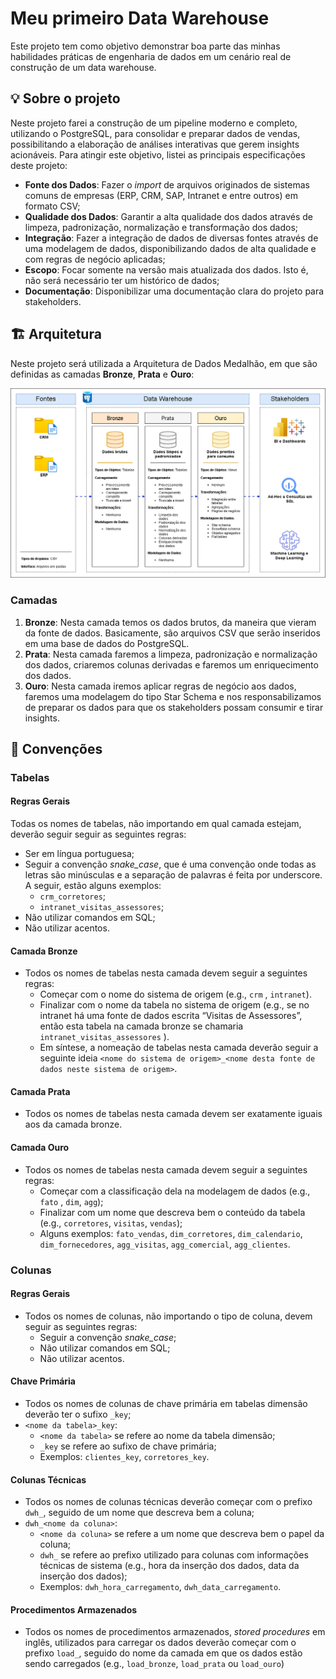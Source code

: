 # **Meu primeiro Data Warehouse**

Este projeto tem como objetivo demonstrar boa parte das minhas habilidades práticas de engenharia de dados em um cenário real de construção de um data warehouse.

## :bulb: **Sobre o projeto**

Neste projeto farei a construção de um pipeline moderno e completo, utilizando o PostgreSQL, para consolidar e preparar dados de vendas, possibilitando a elaboração de análises interativas que gerem insights acionáveis. Para atingir este objetivo, listei as principais especificações deste projeto:

- **Fonte dos Dados**: Fazer o *import* de arquivos originados de sistemas comuns de empresas (ERP, CRM, SAP, Intranet e entre outros) em formato CSV;
- **Qualidade dos Dados**: Garantir a alta qualidade dos dados através de limpeza, padronização, normalização e transformação dos dados;
- **Integração**: Fazer a integração de dados de diversas fontes através de uma modelagem de dados, disponibilizando dados de alta qualidade e com regras de negócio aplicadas;
- **Escopo**: Focar somente na versão mais atualizada dos dados. Isto é, não será necessário ter um histórico de dados;
- **Documentação**: Disponibilizar uma documentação clara do projeto para stakeholders.

## 🏗️ **Arquitetura**

Neste projeto será utilizada a Arquitetura de Dados Medalhão, em que são definidas as camadas **Bronze**, **Prata** e **Ouro**:

![alt text](docs/images/arquitetura.png)

### **Camadas**

1. **Bronze**: Nesta camada temos os dados brutos, da maneira que vieram da fonte de dados. Basicamente, são arquivos CSV que serão inseridos em uma base de dados do PostgreSQL.
2. **Prata**: Nesta camada faremos a limpeza, padronização e normalização dos dados, criaremos colunas derivadas e faremos um enriquecimento dos dados.
3. **Ouro**: Nesta camada iremos aplicar regras de negócio aos dados, faremos uma modelagem do tipo Star Schema e nos responsabilizamos de preparar os dados para que os stakeholders possam consumir e tirar insights.

## :page_with_curl: **Convenções**

### **Tabelas**

#### **Regras Gerais**

Todas os nomes de tabelas, não importando em qual camada estejam, deverão seguir seguir as seguintes regras:

- Ser em língua portuguesa;
- Seguir a convenção *snake_case*, que é uma convenção onde todas as letras são minúsculas e a separação de palavras é feita por underscore. A seguir, estão alguns exemplos:
    - `crm_corretores`;
    - `intranet_visitas_assessores`;
- Não utilizar comandos em SQL;
- Não utilizar acentos.

#### **Camada Bronze**

- Todos os nomes de tabelas nesta camada devem seguir a seguintes regras:
    - Começar com o nome do sistema de origem (e.g., `crm` , `intranet`).
    - Finalizar com o nome da tabela no sistema de origem (e.g., se no intranet há uma fonte de dados escrita “Visitas de Assessores”, então esta tabela na camada bronze se chamaria `intranet_visitas_assessores` ).
    - Em síntese, a nomeação de tabelas nesta camada deverão seguir a seguinte ideia `<nome do sistema de origem>_<nome desta fonte de dados neste sistema de origem>`.

#### **Camada Prata**

- Todos os nomes de tabelas nesta camada devem ser exatamente iguais aos da camada bronze.

#### **Camada Ouro**

- Todos os nomes de tabelas nesta camada devem seguir a seguintes regras:
    - Começar com a classificação dela na modelagem de dados (e.g., `fato` , `dim`, `agg`);
    - Finalizar com um nome que descreva bem o conteúdo da tabela (e.g., `corretores`, `visitas`, `vendas`);
    - Alguns exemplos: `fato_vendas`, `dim_corretores`, `dim_calendario`, `dim_fornecedores`, `agg_visitas`, `agg_comercial`, `agg_clientes`.

### **Colunas**

#### **Regras Gerais**

- Todos os nomes de colunas, não importando o tipo de coluna, devem seguir as seguintes regras:
    - Seguir a convenção *snake_case*;
    - Não utilizar comandos em SQL;
    - Não utilizar acentos.

#### **Chave Primária**

- Todos os nomes de colunas de chave primária em tabelas dimensão deverão ter o sufixo `_key`;
- `<nome da tabela>_key`:
    - `<nome da tabela>` se refere ao nome da tabela dimensão;
    - `_key` se refere ao sufixo de chave primária;
    - Exemplos: `clientes_key`, `corretores_key`.

#### **Colunas Técnicas**

- Todos os nomes de colunas técnicas deverão começar com o prefixo `dwh_`, seguido de um nome que descreva bem a coluna;
- `dwh_<nome da coluna>`:
    - `<nome da coluna>` se refere a um nome que descreva bem o papel da coluna;
    - `dwh_` se refere ao prefixo utilizado para colunas com informações técnicas de sistema (e.g., hora da inserção dos dados, data da inserção dos dados);
    - Exemplos: `dwh_hora_carregamento`, `dwh_data_carregamento`.

#### **Procedimentos Armazenados**

- Todos os nomes de procedimentos armazenados, *stored procedures* em inglês, utilizados para carregar os dados deverão começar com o prefixo `load_`, seguido do nome da camada em que os dados estão sendo carregados (e.g., `load_bronze`, `load_prata` ou `load_ouro`)